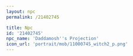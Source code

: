 ```yaml
---
layout: npc
permalink: /21402745

title: Npc
id: '21402745'
npc_name: 'Daddamosh''s Projection'
icon_url: 'portrait/mob/11000745_witch2_p.png'
---
```

